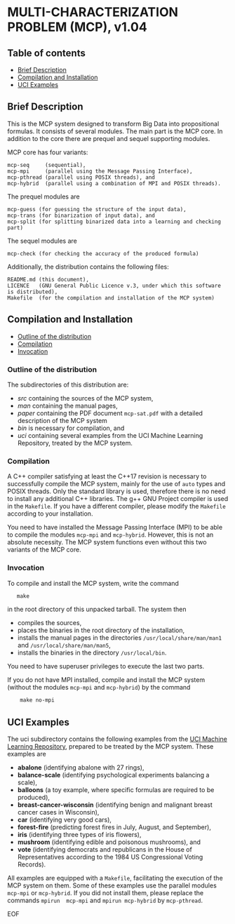 # MULTI-CHARACTERIZATION PROBLEM (MCP), v1.04
				   
## Table of contents

* [Brief Description](#brief-description)
* [Compilation and Installation](#compilation-and-installation)
* [UCI Examples](#uci-examples)



## Brief Description

This  is  the   MCP  system  designed  to  transform   Big  Data  into
propositional formulas. It consists of  several modules. The main part
is the MCP core. In addition to  the core there are prequel and sequel
supporting modules.

MCP core has four variants:

    mcp-seq     (sequential),
    mcp-mpi     (parallel using the Message Passing Interface),
    mcp-pthread (parallel using POSIX threads), and
    mcp-hybrid  (parallel using a combination of MPI and POSIX threads).

The prequel modules are

    mcp-guess (for guessing the structure of the input data),
    mcp-trans (for binarization of input data), and
    mcp-split (for splitting binarized data into a learning and checking part)

The sequel modules are

    mcp-check (for checking the accuracy of the produced formula)

Additionally, the distribution contains the following files:

    README.md (this document),
    LICENCE   (GNU General Public Licence v.3, under which this software is distributed),
    Makefile  (for the compilation and installation of the MCP system)

## Compilation and Installation
* [Outline of the distribution](#outline-of-the-distribution)
* [Compilation](#compilation)
* [Invocation](#invocation)

### Outline of the distribution

The subdirectories of this distribution are:
 - *src*   containing the sources of the MCP system,
 - *man*   containing the manual pages,
 - *paper* containing the PDF document `mcp-sat.pdf` with a detailed description of the MCP system
 - *bin*   is necessary for compilation, and
 - *uci*   containing several examples from the UCI Machine Learning
         Repository, treated by the MCP system.

### Compilation

A C++ compiler satisfying at least  the C++17 revision is necessary to
successfully  compile the  MCP system,  mainly for  the use  of `auto`
types and POSIX threads. Only  the standard library is used, therefore
there is no need to install any additional C++ libraries.  The g++ GNU
Project compiler  is used  in the  `Makefile`. If  you have  a different
compiler, please modify the `Makefile` according to your installation.

You need to  have installed the Message Passing Interface  (MPI) to be
able to compile the modules `mcp-mpi` and `mcp-hybrid`.  However, this
is not  an absolute necessity.  The MCP system functions  even without
this two variants of the MCP core.

### Invocation

To compile and install the MCP system, write the command
```Makefile
   make
```
in the root directory of this unpacked tarball. The system then

   - compiles the sources,
   - places the binaries in the root directory of the installation,
   - installs the manual pages in the directories
     `/usr/local/share/man/man1` and `/usr/local/share/man/man5`,
   - installs the binaries in the directory `/usr/local/bin`.

You need to have superuser privileges to execute the last two parts.

If you do  not have MPI installed, compile and  install the MCP system
(without the modules `mcp-mpi` and `mcp-hybrid`) by the command
```Makefile
    make no-mpi
```

## UCI Examples

The  uci subdirectory  contains the  following examples  from the  [UCI
Machine Learning Repository](http://archive.ics.uci.edu/ml/), prepared
to be treated by the MCP system. These examples are

 - **abalone**                 (identifying abalone with 27 rings),
 - **balance-scale**           (identifying psychological experiments balancing a scale),
 - **balloons**                (a toy example, where specific formulas are required to be produced),
 - **breast-cancer-wisconsin** (identifying benign and malignant breast cancer cases in Wisconsin),
 - **car**                     (identifying very good cars),
 - **forest-fire**             (predicting forest fires in July, August, and September),
 - **iris**                    (identifying three types of iris flowers),
 - **mushroom**                (identifying edible and poisonous mushrooms), and
 - **vote**                    (identifying democrats and republicans in the House of
                                Representatives according to the 1984 US Congressional Voting Records).

All  examples  are  equipped   with  a  `Makefile`,  facilitating  the
execution of  the MCP system on  them. Some of these  examples use the
parallel modules  `mcp-mpi` or `mcp-hybrid`.   If you did  not install
them,  please  replace  the  commands  `mpirun  mcp-mpi`  and  `mpirun
mcp-hybrid` by `mcp-pthread`.

EOF
